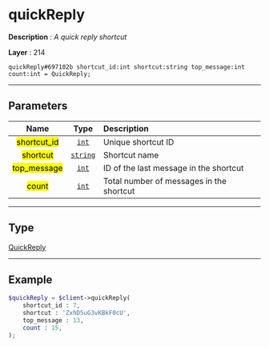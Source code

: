 # quickReply

**Description** : *A quick reply shortcut*

**Layer** : 214

```tl
quickReply#697102b shortcut_id:int shortcut:string top_message:int count:int = QuickReply;
```

---

## Parameters

| Name | Type | Description |
| :---: | :---: | :--- |
| <mark>shortcut_id</mark> | [`int`](type/int) | Unique shortcut ID |
| <mark>shortcut</mark> | [`string`](type/string) | Shortcut name |
| <mark>top_message</mark> | [`int`](type/int) | ID of the last message in the shortcut |
| <mark>count</mark> | [`int`](type/int) | Total number of messages in the shortcut |

---

## Type

[QuickReply](type/QuickReply)

---

## Example

```php
$quickReply = $client->quickReply(
	shortcut_id : 7,
	shortcut : 'ZxhD5uG3vKBkF0cU',
	top_message : 13,
	count : 15,
);
```